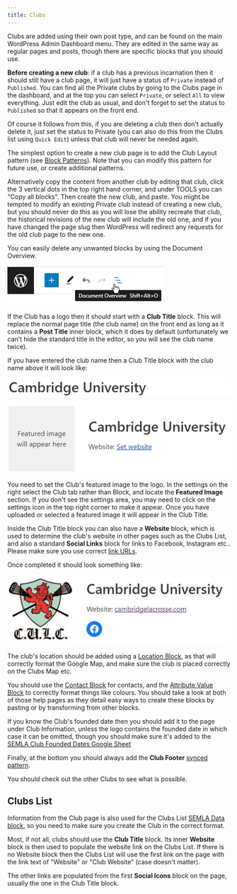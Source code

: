 ```yaml
---
title: Clubs
---
```


Clubs are added using their own post type, and can be found on the main WordPress Admin Dashboard menu. They are edited in the same way as regular pages and posts, though there are specific blocks that you should use.

**Before creating a new club**: if a club has a previous incarnation then it should still have a club page, it will just have a status of `Private` instead of `Published`. You can find all the Private clubs by going to the Clubs page in the dashboard, and at the top you can select `Private`, or select `All` to view everything. Just edit the club as usual, and don't forget to set the status to `Published` so that it appears on the front end.

Of course it follows from this, if you are deleting a club then don't actually delete it, just set the status to Private (you can also do this from the Clubs list using `Quick Edit`) unless that club will never be needed again.

The simplest option to create a new club page is to add the Club Layout pattern (see [Block Patterns](patterns.md)). Note that you can modify this pattern for future use, or create additional patterns.

Alternatively copy the content from another club by editing that club, click the 3 vertical dots in the top right hand corner, and under TOOLS you can "Copy all blocks". Then create the new club, and paste. You might be tempted to modify an existing Private club instead of creating a new club, but you should never do this as you will lose the ability recreate that club, the historical revisions of the new club will include the old one, and if you have changed the page slug then WordPress will redirect any requests for the old club page to the new one.

You can easily delete any unwanted blocks by using the Document Overview.

![Document Overview](/assets/img/overview.png)

If the Club has a logo then it should start with a **Club Title** block. This will replace the normal page title (the club name) on the front end as long as it contains a **Post Title** inner block, which it does by default (unfortunately we can't hide the standard title in the editor, so you will see the club name twice).

If you have entered the club name then a Club Title block with the club name above it will look like:

![Empty Club Title](assets/img/club-title-empty.png)

You need to set the Club's featured image to the logo. In the settings on the right select the Club tab rather than Block, and locate the **Featured Image** section. If you don't see the settings area, you may need to click on the settings icon in the top right corner to make it appear. Once you have uploaded or selected a featured image it will appear in the Club Title.

Inside the Club Title block you can also have a **Website** block, which is used to determine the club's website in other pages such as the Clubs List, and also a standard **Social Links** block for links to Facebook, Instagram etc.. Please make sure you use correct [link URLs](editing.md#link-url).

Once completed it should look something like:

![Completed Club Title](assets/img/club-title-filled.jpg)

The club's location should be added using a [Location Block](location.md), as that will correctly format the Google Map, and make sure the club is placed correctly on the Clubs Map etc.

You should use the [Contact Block](contact.md) for contacts, and the [Attribute Value Block](attribute-value.md) to correctly format things like colours. You should take a look at both of those help pages as they detail easy ways to create these blocks by pasting or by transforming from other blocks.

If you know the Club's founded date then you should add it to the page under Club Information, unless the logo contains the founded date in which case it can be omitted, though you should make sure it's added to the [SEMLA Club Founded Dates Google Sheet](https://docs.google.com/spreadsheets/d/1_FFVi4FSQ5mW2Ory7X4gIRy-0JHlQEC3Zx6KJfQyusw/edit?usp=sharing)

Finally, at the bottom you should always add the **Club Footer** [synced pattern](patterns.md#synced-patterns).

You should check out the other Clubs to see what is possible.

## Clubs List

Information from the Club page is also used for the Clubs List [SEMLA Data block](semla-data.md), so you need to make sure you create the Club in the correct format.

Most, if not all, clubs should use the **Club Title** block. Its inner **Website** block is then used to populate the website link on the Clubs List. If there is no Website block then the Clubs List will use the first link on the page with the link text of "Website" or "Club Website" (case doesn't matter).

The other links are populated from the first **Social Icons** block on the page, usually the one in the Club Title block.
